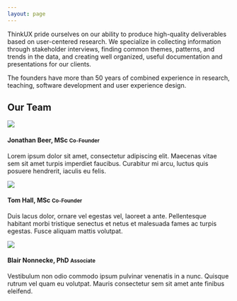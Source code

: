 ```yaml
---
layout: page
---
```

ThinkUX pride ourselves on our ability to produce high-quality deliverables based on user-centered research. We specialize in collecting information through stakeholder interviews, finding common themes, patterns, and trends in the data, and creating well organized, useful documentation and presentations for our clients. 

The founders have more than 50 years of combined experience in research, teaching, software development and user experience design.  

<h2>Our Team</h2>
<div class="row">
  <div class="col-xs-12 col-md-4">
    <img class="headshot" src="{{ site.baseurl }}/images/placeholder.png" />
    <h4 class="text-center">Jonathan Beer, MSc <small>Co-Founder</small></h4>
    <p>
      Lorem ipsum dolor sit amet, consectetur adipiscing elit. Maecenas vitae sem sit amet turpis imperdiet faucibus. Curabitur mi 
      arcu, luctus quis posuere hendrerit, iaculis eu felis.
    </p>
  </div>
  <div class="col-xs-12 col-md-4">
    <img class="headshot" src="{{ site.baseurl }}/images/placeholder.png" />
    <h4 class="text-center">Tom Hall, MSc <small>Co-Founder</small></h4>
    <p>
      Duis lacus dolor, ornare vel egestas vel, laoreet a ante. Pellentesque habitant morbi tristique senectus et netus et malesuada 
      fames ac turpis egestas. Fusce aliquam mattis volutpat.
    </p>
  </div>
  <div class="col-xs-12 col-md-4">
    <img class="headshot" src="{{ site.baseurl }}/images/placeholder.png" />
    <h4 class="text-center">Blair Nonnecke, PhD <small>Associate</small></h4>
    <p>
      Vestibulum non odio commodo ipsum pulvinar venenatis in a nunc. Quisque rutrum vel quam eu volutpat. Mauris consectetur sem sit 
      amet ante finibus eleifend.
    </p>
  </div>
</div>
